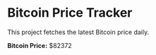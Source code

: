 # Bitcoin Price Tracker

This project fetches the latest Bitcoin price daily.

**Bitcoin Price:** $82372
